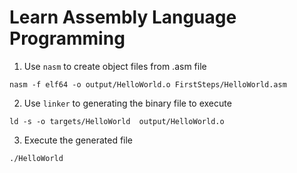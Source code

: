 # Learn Assembly Language Programming

1. Use `nasm` to create object files from .asm file
```
nasm -f elf64 -o output/HelloWorld.o FirstSteps/HelloWorld.asm
```

2. Use `linker` to generating the binary file to execute
```
ld -s -o targets/HelloWorld  output/HelloWorld.o
```

3. Execute the generated file
```
./HelloWorld
```
